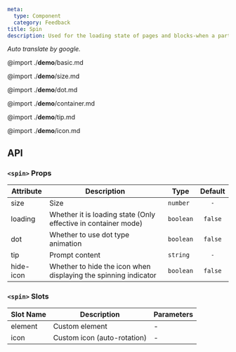 ```yaml
meta:
  type: Component
  category: Feedback
title: Spin
description: Used for the loading state of pages and blocks-when a part of the page is waiting for asynchronous data or is in the rendering process, appropriate loading dynamics will effectively alleviate user anxiety.
```

*Auto translate by google.*

@import ./__demo__/basic.md

@import ./__demo__/size.md

@import ./__demo__/dot.md

@import ./__demo__/container.md

@import ./__demo__/tip.md

@import ./__demo__/icon.md

## API


### `<spin>` Props

|Attribute|Description|Type|Default|
|---|---|---|:---:|
|size|Size|`number`|`-`|
|loading|Whether it is loading state (Only effective in container mode)|`boolean`|`false`|
|dot|Whether to use dot type animation|`boolean`|`false`|
|tip|Prompt content|`string`|`-`|
|hide-icon|Whether to hide the icon when displaying the spinning indicator|`boolean`|`false`|

### `<spin>` Slots

|Slot Name|Description|Parameters|
|---|---|---|
|element|Custom element|-|
|icon|Custom icon (auto-rotation)|-|


